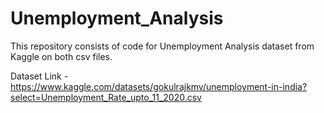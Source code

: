 # Unemployment_Analysis
This repository consists of code for Unemployment Analysis dataset from Kaggle on both csv files.

Dataset Link - https://www.kaggle.com/datasets/gokulrajkmv/unemployment-in-india?select=Unemployment_Rate_upto_11_2020.csv
